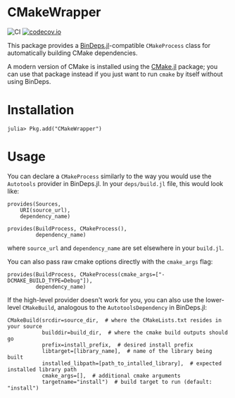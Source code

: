# CMakeWrapper

![CI](https://github.com/JuliaPackaging/CMakeWrapper.jl/workflows/CI/badge.svg)
[![codecov.io](http://codecov.io/github/JuliaPackaging/CMakeWrapper.jl/coverage.svg?branch=master)](http://codecov.io/github/JuliaPackaging/CMakeWrapper.jl?branch=master)

This package provides a [BinDeps.jl](https://github.com/JuliaLang/BinDeps.jl)-compatible `CMakeProcess` class for automatically building CMake dependencies.

A modern version of CMake is installed using the [CMake.jl](https://github.com/JuliaPackaging/CMake.jl) package; you can use
that package instead if you just want to run `cmake` by itself without using BinDeps.

# Installation

    julia> Pkg.add("CMakeWrapper")

# Usage

You can declare a `CMakeProcess` similarly to the way you would use the `Autotools` provider in BinDeps.jl. In your `deps/build.jl` file, this would look like:

    provides(Sources,
        URI(source_url),
        dependency_name)

    provides(BuildProcess, CMakeProcess(),
             dependency_name)

where `source_url` and `dependency_name` are set elsewhere in your `build.jl`.

You can also pass raw cmake options directly with the `cmake_args` flag:

    provides(BuildProcess, CMakeProcess(cmake_args=["-DCMAKE_BUILD_TYPE=Debug"]),
             dependency_name)

If the high-level provider doesn't work for you, you can also use the lower-level `CMakeBuild`, analogous to the `AutotoolsDependency` in BinDeps.jl:

    CMakeBuild(srcdir=source_dir,  # where the CMakeLists.txt resides in your source
               builddir=build_dir,  # where the cmake build outputs should go
               prefix=install_prefix,  # desired install prefix
               libtarget=[library_name],  # name of the library being built
               installed_libpath=[path_to_intalled_library],  # expected installed library path
               cmake_args=[],  # additional cmake arguments
               targetname="install")  # build target to run (default: "install")
